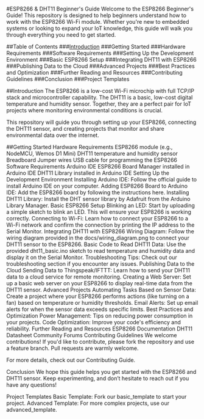 #ESP8266 & DHT11 Beginner's Guide
Welcome to the ESP8266 Beginner's Guide! This repository is designed to help beginners understand how to work with the ESP8266 Wi-Fi module. Whether you're new to embedded systems or looking to expand your IoT knowledge, this guide will walk you through everything you need to get started.

##Table of Contents
###[Introduction](##Introduction)
###Getting Started
###Hardware Requirements
###Software Requirements
###Setting Up the Development Environment
###Basic ESP8266 Setup
###Integrating DHT11 with ESP8266
###Publishing Data to the Cloud
###Advanced Projects
###Best Practices and Optimization
###Further Reading and Resources
###Contributing Guidelines
###Conclusion
###Project Templates

##Introduction
The ESP8266 is a low-cost Wi-Fi microchip with full TCP/IP stack and microcontroller capability. The DHT11 is a basic, low-cost digital temperature and humidity sensor. Together, they are a perfect pair for IoT projects where monitoring environmental conditions is crucial.

This repository will guide you through setting up your ESP8266, connecting the DHT11 sensor, and creating projects that monitor and share environmental data over the internet.

##Getting Started
Hardware Requirements
ESP8266 module (e.g., NodeMCU, Wemos D1 Mini)
DHT11 temperature and humidity sensor
Breadboard
Jumper wires
USB cable for programming the ESP8266
Software Requirements
Arduino IDE
ESP8266 Board Manager installed in Arduino IDE
DHT11 Library installed in Arduino IDE
Setting Up the Development Environment
Installing Arduino IDE: Follow the official guide to install Arduino IDE on your computer.
Adding ESP8266 Board to Arduino IDE: Add the ESP8266 board by following the instructions here.
Installing DHT11 Library: Install the DHT sensor library by Adafruit from the Arduino Library Manager.
Basic ESP8266 Setup
Blinking an LED: Start by uploading a simple sketch to blink an LED. This will ensure your ESP8266 is working correctly.
Connecting to Wi-Fi: Learn how to connect your ESP8266 to a Wi-Fi network and confirm the connection by printing the IP address to the Serial Monitor.
Integrating DHT11 with ESP8266
Wiring Diagram: Follow the wiring diagram provided in the docs/wiring_diagram.png to connect your DHT11 sensor to the ESP8266.
Basic Code to Read DHT11 Data: Use the provided dht11_basic.ino sketch to read temperature and humidity data and display it on the Serial Monitor.
Troubleshooting Tips: Check out our troubleshooting section if you encounter any issues.
Publishing Data to the Cloud
Sending Data to Thingspeak/IFTTT: Learn how to send your DHT11 data to a cloud service for remote monitoring.
Creating a Web Server: Set up a basic web server on your ESP8266 to display real-time data from the DHT11 sensor.
Advanced Projects
Automating Tasks Based on Sensor Data: Create a project where your ESP8266 performs actions (like turning on a fan) based on temperature or humidity thresholds.
Email Alerts: Set up email alerts for when the sensor data exceeds specific limits.
Best Practices and Optimization
Power Management: Tips on reducing power consumption in your projects.
Code Optimization: Improve your code's efficiency and reliability.
Further Reading and Resources
ESP8266 Documentation
DHT11 Datasheet
Community Forums
Contributing Guidelines
We welcome contributions! If you'd like to contribute, please fork the repository and use a feature branch. Pull requests are warmly welcome.

For more details, check out our Contributing Guide.

Conclusion
We hope this guide helps you get started with the ESP8266 and DHT11 sensor. Keep experimenting, and don’t hesitate to reach out if you have any questions!

Project Templates
Basic Template: Fork our basic_template to start your project.
Advanced Template: For more complex projects, use our advanced_template.

